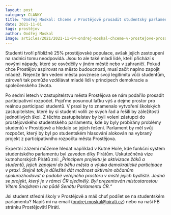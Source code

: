 ```yaml
---
layout: post
category: CLANKY
title: "Ondřej Moskal: Chceme v Prostějově prosadit studentský parlament"
date: 2021-11-01
tags: prostějov
author: Ondřej Moskal
image: articles/2021/2021-11-04-ondrej-moskal-chceme-v-prostejove-prosadit-studentsky-parlament.jpg  #751x422 pixelu
---
```

Studenti tvoří přibližně 25% prostějovské populace, avšak jejich zastoupení na radnici tomu neodpovídá. Jsou to ale také mladí lidé, kteří přichází s novými nápady, které se osvědčily v jiném městě nebo v zahraničí. Pokud chce Prostějov aspirovat na město budoucnosti, musí začít naplno zapojit mládež. Nejenže tím vedení města povznese svoji legitimitu vůči studentům, zároveň tak pomůže vzdělávat mladé lidi v principech demokracie a společenského života.

Po sedmi letech v zastupitelstvu města Prostějova se nám podařilo prosadit participativní rozpočet. Pojďme posunout laťku výš a dejme prostor pro reálnou participaci studentů. V praxi by to znamenalo vytvoření školských zastupitelstev, které by si studenti volili ze svých řad a řešili by záležitosti jednotlivých škol. Z těchto zastupitelstev by byli voleni zástupci do prostějovského studentského parlamentu, kde by byly probírány problémy studentů v Prostějově a hledalo se jejich řešení. Parlament by měl svůj rozpočet, který by byl po studentském hlasování alokován na vybraný projekt z participativního rozpočtu města Prostějova. 

Expertní zázemí můžeme hledat například v Kutné Hoře, kde funkční systém studentského parlamentu byl zaveden díky Pirátům. Uskutečněná vize kutnohorských Pirátů zní: *„Principem projektu je aktivizace žáků a studentů, jejich zapojení do běhu města a výuka demokratické participace v praxi. Stejně tak je důležité dát možnost aktivním občanům spolurozhodovat o podobě veřejného prostoru v místě jejich bydliště. Jedná se projekt, který je v rámci ČR ojedinělý. Byl prezentován místostarostou Vítem Šnajdrem i na půdě Senátu Parlamentu ČR.“* 

Jsi student střední školy v Prostějově a máš chuť podílet se na studentském parlamentu? Napiš mi na email (ondrej.moskal@pirati.cz) nebo na naši FB stránku Prostějovští Piráti.
